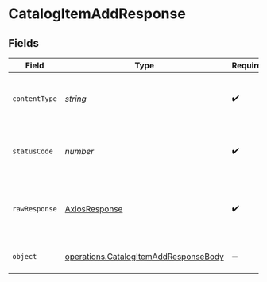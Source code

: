# CatalogItemAddResponse


## Fields

| Field                                                                                          | Type                                                                                           | Required                                                                                       | Description                                                                                    |
| ---------------------------------------------------------------------------------------------- | ---------------------------------------------------------------------------------------------- | ---------------------------------------------------------------------------------------------- | ---------------------------------------------------------------------------------------------- |
| `contentType`                                                                                  | *string*                                                                                       | :heavy_check_mark:                                                                             | HTTP response content type for this operation                                                  |
| `statusCode`                                                                                   | *number*                                                                                       | :heavy_check_mark:                                                                             | HTTP response status code for this operation                                                   |
| `rawResponse`                                                                                  | [AxiosResponse](https://axios-http.com/docs/res_schema)                                        | :heavy_check_mark:                                                                             | Raw HTTP response; suitable for custom response parsing                                        |
| `object`                                                                                       | [operations.CatalogItemAddResponseBody](../../models/operations/catalogitemaddresponsebody.md) | :heavy_minus_sign:                                                                             | Successfully added item to catalog                                                             |